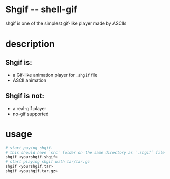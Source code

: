 # Shgif -- shell-gif

shgif is one of the simplest gif-like player made by ASCIIs

# description

## Shgif is:

  * a Gif-like animation player for `.shgif` file
  * ASCII animation

## Shgif is not:

  * a real-gif player
  * no-gif supported

# usage

```bash
# start paying shgif.
# this should have `src` folder on the same directory as `.shgif` file
shgif <yourshgif.shgif>
# start playing shgif with tar/tar.gz
shgif <yourshgif.tar>
shgif <youshgif.tar.gz>
```

